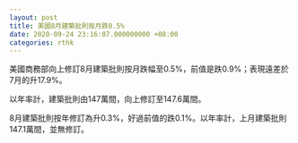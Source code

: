 ```yaml
---
layout: post
title: 美國8月建築批則按月跌0.5%
date: 2020-09-24 23:16:07.000000000 +08:00
categories: rthk
---
```


美國商務部向上修訂8月建築批則按月跌幅至0.5%，前值是跌0.9%；表現遠差於7月的升17.9%。

以年率計，建築批則由147萬間，向上修訂至147.6萬間。

8月建築批則按年修訂為升0.3%，好過前值的跌0.1%。以年率計，上月建築批則147.1萬間，並無修訂。
